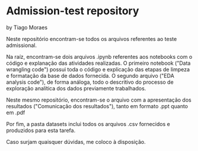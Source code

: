 # Admission-test repository
by Tiago Moraes

Neste repositório encontram-se todos os arquivos referentes ao teste admissional.

Na raíz, encontram-se dois arquivos .ipynb referentes aos notebooks com o código e explanação das atividades realizadas. 
O primeiro notebook ("Data wrangling code") possui toda o código e explicação das etapas de limpeza e formatação da base de dados fornecida.
O segundo arquivo ("EDA analysis code"), de forma análoga, todo o descritivo do processo de exploração analítica dos dados previamente trabalhados.

Neste mesmo repositório, encontram-se o arquivo com a apresentação dos resultados ("Comunicação dos resultados"), tanto em formato .ppt quanto em .pdf

Por fim, a pasta datasets inclui todos os arquivos .csv fornecidos e produzidos para esta tarefa.

Caso surjam quaisquer dúvidas, me coloco à disposição.

